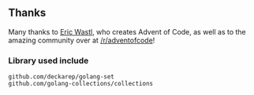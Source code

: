 ## Thanks 
Many thanks to [Eric Wastl](http://was.tl/), who creates Advent of Code, as well as to the amazing community over at [/r/adventofcode](https://www.reddit.com/r/adventofcode/)! 


### Library used include
```
github.com/deckarep/golang-set
github.com/golang-collections/collections
```